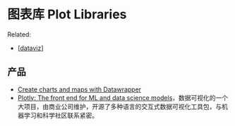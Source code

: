图表库 Plot Libraries
===

Related:
- [[dataviz]]

## 产品

- [Create charts and maps with Datawrapper](https://www.datawrapper.de/)
- [Plotly: The front end for ML and data science models](https://plotly.com/)，数据可视化的一个大项目，由商业公司维护，开源了多种语言的交互式数据可视化工具包，与机器学习和科学社区联系紧密。



[//begin]: # "Autogenerated link references for markdown compatibility"
[dataviz]: dataviz "Data Visualization"
[//end]: # "Autogenerated link references"